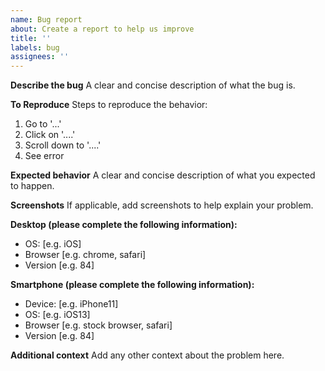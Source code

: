 ```yaml
---
name: Bug report
about: Create a report to help us improve
title: ''
labels: bug
assignees: ''
---
```


**Describe the bug** A clear and concise description of what the bug is.

**To Reproduce** Steps to reproduce the behavior:

1. Go to '...'
2. Click on '....'
3. Scroll down to '....'
4. See error

**Expected behavior** A clear and concise description of what you expected to happen.

**Screenshots** If applicable, add screenshots to help explain your problem.

**Desktop (please complete the following information):**

- OS: [e.g. iOS]
- Browser [e.g. chrome, safari]
- Version [e.g. 84]

**Smartphone (please complete the following information):**

- Device: [e.g. iPhone11]
- OS: [e.g. iOS13]
- Browser [e.g. stock browser, safari]
- Version [e.g. 84]

**Additional context** Add any other context about the problem here.
